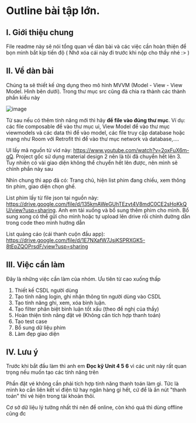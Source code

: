 # Outline bài tập lớn.

## I. Giới thiệu chung
File readme này sẽ nói tổng quan về dàn bài và các việc cần hoàn thiện để bọn mình bắt kịp tiến độ
( Nhớ xóa cái này đi trước khi nộp cho thầy nhé :> )

## II. Về dàn bài

Chúng ta sẽ thiết kế ứng dụng theo mô hình MVVM (Model - View - View Model. Hình bên dưới). Trong thư mục src cũng đã chia ra thành các thành phần kiểu này

![image](https://github.com/user-attachments/assets/69afa219-bf89-41f1-a8a4-adbc69ad084a)


Từ sau nếu có thêm tính năng mới thì hãy **để file vào đúng thư mục**. Ví dụ: các file composable để vào thư mục ui, View Model để vào thư mục viewmodels và các data thì để vào model, các file truy cập database hoặc mạng như Room với Retrofit thì để vào thư mục network và database,....


UI lấy mã nguồn từ vid này: https://www.youtube.com/watch?v=2oxFuX6m-qQ. Project gốc sử dụng material design 2 nên là tôi đã chuyển hết lên 3. Tuy nhiên có vài giao diện không thể chuyển hết lên được, nên mình sẽ chỉnh phần này sau

Nhìn chung thì app đã có: Trang chủ, hiện list phim đang chiếu, xem thông tin phim, giao diện chọn ghế.

List phim lấy từ file json tại nguồn này: https://drive.google.com/file/d/135kmAWeGUhTEzvt4V8mdC0CE2sHoKkQU/view?usp=sharing. Anh em tải xuống và bổ sung thêm phim cho mình. Bổ sung xong có thể gửi cho mình hoặc tự upload lên drive rồi chỉnh đường dẫn trong code theo mình hướng dẫn

List quảng cáo (cái thanh cuộn đầu app): https://drive.google.com/file/d/1E7NXafW7JsjKSPRXGK5-8tEpZQOPrsdF/view?usp=sharing


## III. Việc cần làm

Đây là những việc cần làm của nhóm. Ưu tiên từ cao xuống thấp
1. Thiết kế CSDL người dùng
2. Tạo tính năng login, ghi nhận thông tin người dùng vào CSDL
3. Tạo tính năng ghi, xem, xóa bình luận.
4. Tạo filter phân biệt bình luận tốt xấu (theo đề nghị của thầy)
5. Hoàn thiện tính năng đặt vé (Không cần tích hợp thanh toán)
6. Tạo test case
7. Bổ sung dữ liệu phim
8. Làm đẹp giao diện

## IV. Lưu ý

Trước khi bắt đầu làm thì anh em **Đọc kỹ Unit 4 5 6** vì các unit này rất quan trọng nếu muốn tạo các tính năng trên

Phần đặt vé không cần phải tích hợp tính năng thanh toán làm gì. Tức là mình ko cần liên kết ví điện tử hay ngân hàng gì hết, cứ để là ấn nút "thanh toán" thì vé hiện trong tài khoản thôi.

Cơ sở dữ liệu lý tưởng nhất thì nên để online, còn khó quá thì dùng offline cũng đc

